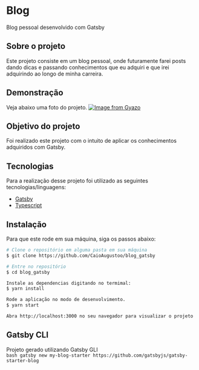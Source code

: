 # Blog
Blog pessoal desenvolvido com Gatsby

## Sobre o projeto 
Este projeto consiste em um blog pessoal, onde futuramente farei posts dando dicas e passando conhecimentos que eu adquiri e que irei adquirindo ao longo de minha carreira.

## Demonstração
Veja abaixo uma foto do projeto.
[![Image from Gyazo](https://i.gyazo.com/116c1aa54c6cd81afce667aca434629f.png)](https://gyazo.com/116c1aa54c6cd81afce667aca434629f)


## Objetivo do projeto
Foi realizado este projeto com o intuito de aplicar os conhecimentos adquiridos com Gatsby.

## Tecnologias 
Para a realização desse projeto foi utilizado as seguintes tecnologias/linguagens: 
- [Gatsby](https://www.gatsbyjs.com) 
- [Typescript](https://www.typescriptlang.org)

## Instalação
Para que este rode em sua máquina, siga os passos abaixo:

```bash
# Clone o repositório em alguma pasta em sua máquina
$ git clone https://github.com/CaioAugustoo/blog_gatsby

# Entre no repositório
$ cd blog_gatsby

Instale as dependencias digitando no termimal:
$ yarn install

Rode a aplicação no modo de desenvolvimento.
$ yarn start

Abra http://localhost:3000 no seu navegador para visualizar o projeto
```

## Gatsby CLI
Projeto gerado utilizando Gatsby GLI <br />
```bash gatsby new my-blog-starter https://github.com/gatsbyjs/gatsby-starter-blog ``` 
